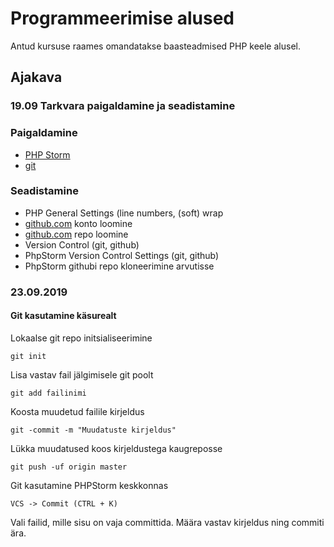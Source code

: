 # Programmeerimise alused
Antud kursuse raames omandatakse baasteadmised PHP keele alusel.
## Ajakava
### 19.09 Tarkvara paigaldamine ja seadistamine
   ### Paigaldamine
   * [PHP Storm](https://www.jetbrains.com/)
   * [git](https://git-scm.com/)
   
   ### Seadistamine
   * PHP General Settings (line numbers, (soft) wrap
   * [github.com](https://github.com/) konto loomine
   * [github.com](https://github.com/) repo loomine
   * Version Control (git, github)
   * PhpStorm Version Control Settings (git, github)
   * PhpStorm githubi repo kloneerimine arvutisse
   
### 23.09.2019
#### Git kasutamine käsurealt

Lokaalse git repo initsialiseerimine
```
git init
```
Lisa vastav fail jälgimisele git poolt
```
git add failinimi
```
Koosta muudetud failile kirjeldus
```
git -commit -m "Muudatuste kirjeldus"
```
Lükka muudatused koos kirjeldustega kaugreposse
```
git push -uf origin master
```
Git kasutamine PHPStorm keskkonnas
```
VCS -> Commit (CTRL + K)
```
Vali failid, mille sisu on vaja committida. Määra vastav kirjeldus ning commiti ära.